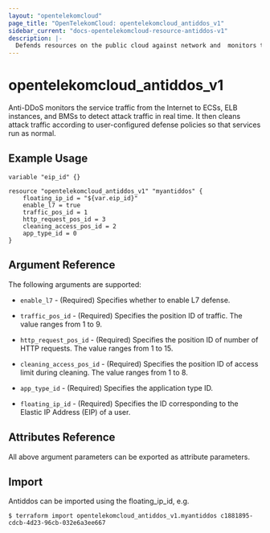 ```yaml
---
layout: "opentelekomcloud"
page_title: "OpenTelekomCloud: opentelekomcloud_antiddos_v1"
sidebar_current: "docs-opentelekomcloud-resource-antiddos-v1"
description: |-
  Defends resources on the public cloud against network and  monitors the service traffic from the Internet to ECSs, ELB instances, and BMSs to detect attack traffic in real time.
---
```


# opentelekomcloud_antiddos_v1

Anti-DDoS monitors the service traffic from the Internet to ECSs, ELB instances, and BMSs to detect attack traffic in real time. It then cleans attack traffic according to user-configured defense policies so that services run as normal.

## Example Usage

 ```hcl
 variable "eip_id" {}
  
 resource "opentelekomcloud_antiddos_v1" "myantiddos" {
     floating_ip_id = "${var.eip_id}"
     enable_l7 = true
     traffic_pos_id = 1
     http_request_pos_id = 3
     cleaning_access_pos_id = 2
     app_type_id = 0
 }

 ```
## Argument Reference
The following arguments are supported:

* `enable_l7` - (Required) Specifies whether to enable L7 defense.

* `traffic_pos_id` - (Required) Specifies the position ID of traffic. The value ranges from 1 to 9.

* `http_request_pos_id` - (Required) Specifies the position ID of number of HTTP requests. The value ranges from 1 to 15.

* `cleaning_access_pos_id` - (Required) Specifies the position ID of access limit during cleaning. The value ranges from 1 to 8.

* `app_type_id` - (Required) Specifies the application type ID. 

* `floating_ip_id` - (Required) Specifies the ID corresponding to the Elastic IP Address (EIP) of a user.

## Attributes Reference
All above argument parameters can be exported as attribute parameters.

## Import

Antiddos can be imported using the floating_ip_id, e.g.
```
$ terraform import opentelekomcloud_antiddos_v1.myantiddos c1881895-cdcb-4d23-96cb-032e6a3ee667
```
